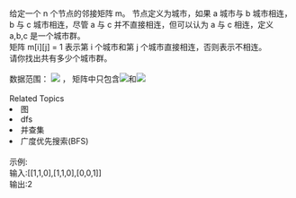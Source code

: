 <div>  <div>   给定一个 n 个节点的邻接矩阵 m。 节点定义为城市，如果 a 城市与 b 城市相连， b 与 c 城市相连，尽管 a 与 c 并不直接相连，但可以认为 a 与 c 相连，定义 a,b,c 是一个城市群。  </div>  <div>   矩阵 m[i][j] = 1 表示第 i 个城市和第 j 个城市直接相连，否则表示不相连。  </div>  <div>   请你找出共有多少个城市群。  </div>  <div>   <br>  </div>  <div>   数据范围： <img src="https://www.nowcoder.com/equation?tex=1%20%5Cle%20n%20%5Cle%20200%20%5C"> ， 矩阵中只包含<img src="https://www.nowcoder.com/equation?tex=0%20%5C">和<img src="https://www.nowcoder.com/equation?tex=1%20%5C">   </div> </div><div><br></div><div><div>Related Topics</div><div><li>图</li><li>dfs</li><li>并查集</li><li>广度优先搜索(BFS)</li></div></div><br>示例:<br>输入:[[1,1,0],[1,1,0],[0,0,1]]<br>输出:2
<br>